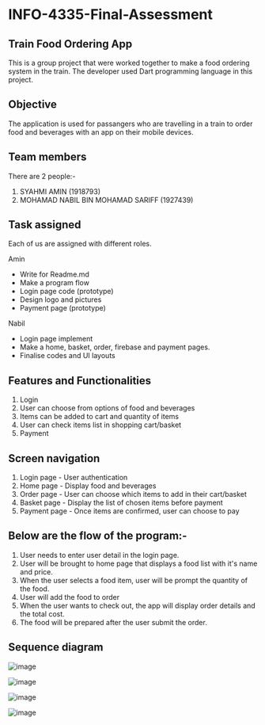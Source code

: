 # INFO-4335-Final-Assessment

## Train Food Ordering App
This is a group project that were worked together to make a food ordering system in the train.
The developer used Dart programming language in this project.

## Objective
The application is used for passangers who are travelling in a train to order food and beverages with an app on their mobile devices.

## Team members
There are 2 people:-
1. SYAHMI AMIN (1918793)
2. MOHAMAD NABIL BIN MOHAMAD SARIFF (1927439)

## Task assigned
Each of us are assigned with different roles.

Amin
- Write for Readme.md
- Make a program flow
- Login page code (prototype)
- Design logo and pictures
- Payment page (prototype)

Nabil
- Login page implement
- Make a home, basket, order, firebase and payment pages.
- Finalise codes and UI layouts

## Features and Functionalities
1. Login 
2. User can choose from options of food and beverages
3. Items can be added to cart and quantity of items
4. User can check items list in shopping cart/basket
5. Payment

## Screen navigation
1. Login page - User authentication
2. Home page - Display food and beverages
3. Order page - User can choose which items to add in their cart/basket
4. Basket page - Display the list of chosen items before payment
5. Payment page - Once items are confirmed, user can choose to pay

## Below are the flow of the program:-
1. User needs to enter user detail in the login page.
2. User will be brought to home page that displays a food list with it's name and price.
3. When the user selects a food item, user will be prompt the quantity of the food.
4. User will add the food to order
5. When the user wants to check out, the app will display order details and the total cost.
6. The food will be prepared after the user submit the order.

## Sequence diagram
![image](https://user-images.githubusercontent.com/117919908/216540262-c9dc053d-f654-4963-ab6d-b5c6013266f3.png)

![image](https://user-images.githubusercontent.com/117919908/216540348-d81f784d-de88-40a2-98da-f0c133ec66e4.png)

![image](https://user-images.githubusercontent.com/117919908/216540434-99113a60-fe9a-4552-a1a4-7d6ecc3ebee8.png)

![image](https://user-images.githubusercontent.com/117919908/216540505-2ef7f0cd-0e20-4ebe-85d0-df8c10df59ea.png)



